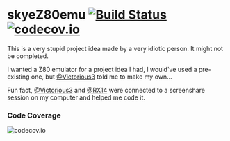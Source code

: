 # skyeZ80emu [![Build Status](https://travis-ci.org/skyem123/skyeZ80emu.svg?branch=master)](https://travis-ci.org/skyem123/skyeZ80emu) [![codecov.io](http://codecov.io/github/skyem123/skyeZ80emu/coverage.svg?branch=master)](http://codecov.io/github/skyem123/skyeZ80emu?branch=master) ##
This is a very stupid project idea made by a very idiotic person. It might not be completed.

I wanted a Z80 emulator for a project idea I had, I would've used a pre-existing one, but [@Victorious3](https://github.com/Victorious3) told me to make my own...

Fun fact, [@Victorious3](https://github.com/Victorious3) and [@RX14](https://github.com/RX14) were connected to a screenshare session on my computer and helped me code it.

### Code Coverage ###
![codecov.io](http://codecov.io/github/skyem123/skyeZ80emu/branch.svg?branch=master)
